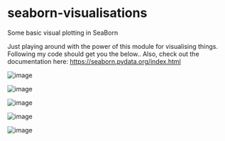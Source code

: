 # seaborn-visualisations
Some basic visual plotting in SeaBorn 

Just playing around with the power of this module for visualising things. Following my code should get you the below.. 
Also, check out the documentation here: https://seaborn.pydata.org/index.html

![image](https://user-images.githubusercontent.com/31891933/114148025-40778300-9911-11eb-8fc5-863a88985dd7.png)


![image](https://user-images.githubusercontent.com/31891933/114148455-aebc4580-9911-11eb-957d-bb833abe3b60.png)



![image](https://user-images.githubusercontent.com/31891933/114148113-584f0700-9911-11eb-9739-20593fcbec23.png)



![image](https://user-images.githubusercontent.com/31891933/114148175-67ce5000-9911-11eb-9b2b-8994113e86af.png)



![image](https://user-images.githubusercontent.com/31891933/114148221-70268b00-9911-11eb-9dd1-65ebcaac69f8.png)
